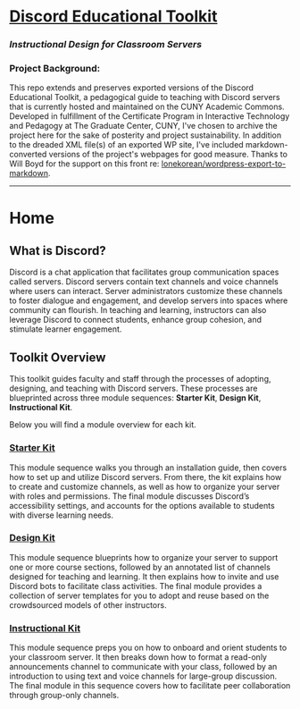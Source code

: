 # [Discord Educational Toolkit](discordedu.commons.gc.cuny.edu)

### *Instructional Design for Classroom Servers*
### Project Background:
This repo extends and preserves exported versions of the Discord Educational Toolkit, a pedagogical guide to teaching with Discord servers that is currently hosted and maintained on the CUNY Academic Commons. Developed in fulfillment of the Certificate Program in Interactive Technology and Pedagogy at The Graduate Center, CUNY, I've chosen to archive the project here for the sake of posterity and project sustainability. In addition to the dreaded XML file(s) of an exported WP site, I've included markdown-converted versions of the project's webpages for good measure. Thanks to Will Boyd for the support on this front re: [lonekorean/wordpress-export-to-markdown](https://github.com/lonekorean/wordpress-export-to-markdown).

* * *

# Home

## What is Discord?

Discord is a chat application that facilitates group communication spaces called servers. Discord servers contain text channels and voice channels where users can interact. Server administrators customize these channels to foster dialogue and engagement, and develop servers into spaces where community can flourish. In teaching and learning, instructors can also leverage Discord to connect students, enhance group cohesion, and stimulate learner engagement.

## Toolkit Overview

This toolkit guides faculty and staff through the processes of adopting, designing, and teaching with Discord servers. These processes are blueprinted across three module sequences: **Starter Kit**, **Design Kit**, **Instructional Kit**.

Below you will find a module overview for each kit.

### [Starter Kit](https://discordedu.commons.gc.cuny.edu/starter-kit/)

This module sequence walks you through an installation guide, then covers how to set up and utilize Discord servers. From there, the kit explains how to create and customize channels, as well as how to organize your server with roles and permissions. The final module discusses Discord’s accessibility settings, and accounts for the options available to students with diverse learning needs.

### [Design Kit](https://discordedu.commons.gc.cuny.edu/design-kit/)

This module sequence blueprints how to organize your server to support one or more course sections, followed by an annotated list of channels designed for teaching and learning. It then explains how to invite and use Discord bots to facilitate class activities. The final module provides a collection of server templates for you to adopt and reuse based on the crowdsourced models of other instructors.

### [Instructional Kit](https://discordedu.commons.gc.cuny.edu/instructional-kit/)

This module sequence preps you on how to onboard and orient students to your classroom server. It then breaks down how to format a read-only announcements channel to communicate with your class, followed by an introduction to using text and voice channels for large-group discussion. The final module in this sequence covers how to facilitate peer collaboration through group-only channels.

